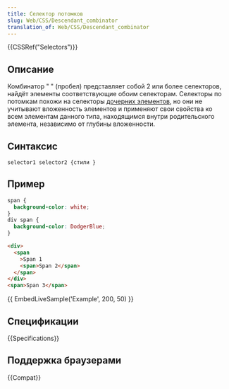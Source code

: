 ```yaml
---
title: Селектор потомков
slug: Web/CSS/Descendant_combinator
translation_of: Web/CSS/Descendant_combinator
---
```


{{CSSRef("Selectors")}}

## Описание

Комбинатор " " (пробел) представляет собой 2 или более селекторов, найдёт элементы соответствующие обоим селекторам. Селекторы по потомкам похожи на селекторы [дочерних элементов](/ru/docs/Web/CSS/Child_selectors), но они не учитывают вложенность элементов и применяют свои свойства ко всем элементам данного типа, находящимся внутри родительского элемента, независимо от глубины вложенности.

## Синтаксис

```
selector1 selector2 {стили }
```

## Пример

```css
span {
  background-color: white;
}
div span {
  background-color: DodgerBlue;
}
```

```html
<div>
  <span
    >Span 1
    <span>Span 2</span>
  </span>
</div>
<span>Span 3</span>
```

{{ EmbedLiveSample('Example', 200, 50) }}

## Спецификации

{{Specifications}}

## Поддержка браузерами

{{Compat}}
